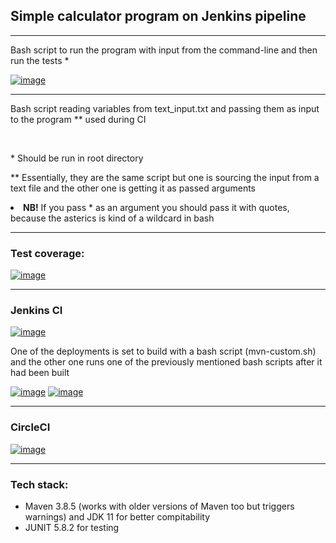 <h2>Simple calculator program on Jenkins pipeline</h2>
<hr/>
<p> Bash script to run the program with input from the command-line and then run the tests * </p>
<a href="https://ibb.co/kDhwtPr"><img src="https://i.ibb.co/3F0jnP8/image.png" alt="image" border="0"></a>
<hr/>
<p> Bash script reading variables from text_input.txt and passing them as input to the program ** used during CI </p>
<br/>
<p> * Should be run in root directory </p>
<p> ** Essentially, they are the same script but one is sourcing the input from a text file and the other one is getting it as passed arguments </p>
<li> <strong>NB!</strong> If you pass * as an argument you should pass it with quotes, because the asterics is kind of a wildcard in bash </li>
<hr/>
  <h3>Test coverage:</h3>
  <a href="https://imgbb.com/"><img src="https://i.ibb.co/xq2SB2J/image.png" alt="image" border="0"></a>
<hr/>
  <h3>Jenkins CI </h3>
  <a href="https://ibb.co/ZGw59RL"><img src="https://i.ibb.co/Ntk5RgV/image.png" alt="image" border="0"></a>
  <p> One of the deployments is set to build with a bash script (mvn-custom.sh) and the other one runs one of the previously mentioned bash scripts after it had been built</p>
  <a href="https://ibb.co/bBkLNN7"><img src="https://i.ibb.co/MVmpPP9/image.png" alt="image" border="0"></a>
  <a href="https://ibb.co/1n1DLyF"><img src="https://i.ibb.co/sPn02x8/image.png" alt="image" border="0"></a>
  <br/>
  <hr/>
  <h3>CircleCI</h3>
  <a href="https://ibb.co/q96mcbG"><img src="https://i.ibb.co/S0SVMqT/image.png" alt="image" border="0"></a>
<hr/>
  <h3>Tech stack: </h3>
  <ul>
    <li>Maven 3.8.5 (works with older versions of Maven too but triggers warnings) and JDK 11 for better compitability</li>
    <li>JUNIT 5.8.2 for testing</li>
  </ul>
